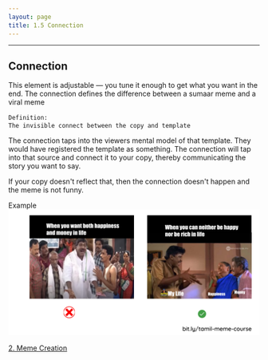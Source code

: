 ```yaml
---
layout: page
title: 1.5 Connection
---
```

---

## Connection
This element is adjustable — you tune it enough to get what you want in the end. The connection defines the difference between a sumaar meme and a viral meme

~~~
Definition:
The invisible connect between the copy and template
~~~

The connection taps into the viewers mental model of that template. They would have registered the template as something. The connection will tap into that source and connect it to your copy, thereby communicating the story you want to say.

If your copy doesn't reflect that, then the connection doesn't happen and the meme is not funny.

Example
![](/images/anatomy/connection.png)

<a href = '/20-creation/' class ='nav-button'> 2. Meme Creation </a>
